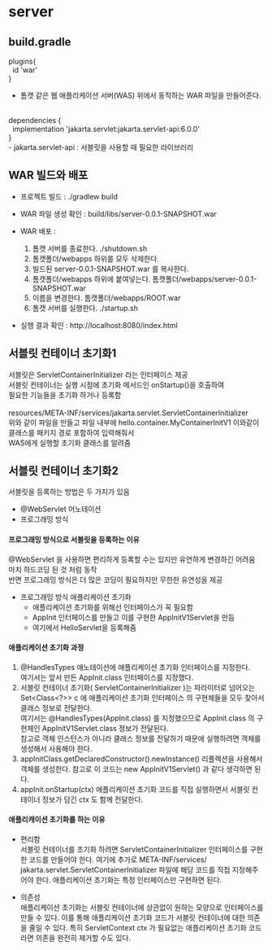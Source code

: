 # server

## build.gradle
plugins{<br/>
  &nbsp;&nbsp;id 'war'<br/>
}<br/>
 - 톰캣 같은 웹 애플리케이션 서버(WAS) 위에서 동작하는 WAR 파일을 만들어준다.<br/>
<br/>
dependencies { <br/>
 &nbsp;&nbsp;implementation 'jakarta.servlet:jakarta.servlet-api:6.0.0'<br/>
}<br/>
 - jakarta.servlet-api : 서블릿을 사용할 때 필요한 라이브러리<br/>

## WAR 빌드와 배포
 - 프로젝트 빌드 : ./gradlew build
 - WAR 파일 생성 확인 : build/libs/server-0.0.1-SNAPSHOT.war

 - WAR 배포 :
    1. 톰캣 서버를 종료한다. ./shutdown.sh
    2. 톰캣폴더/webapps 하위를 모두 삭제한다.
    3. 빌드된 server-0.0.1-SNAPSHOT.war 를 복사한다.
    4. 톰캣폴더/webapps 하위에 붙여넣는다.
        톰캣폴더/webapps/server-0.0.1-SNAPSHOT.war
    5. 이름을 변경한다.
        톰캣폴더/webapps/ROOT.war
    6. 톰캣 서버를 실행한다. ./startup.sh

  - 실행 결과 확인 : http://localhost:8080/index.html


## 서블릿 컨테이너 초기화1
서블릿은 ServletContainerInitializer 라는 인터페이스 제공<br/>
서블릿 컨테이너는 실행 시점에 초기화 메서드인 onStartup()을 호출하여 <br/>
필요한 기능들을 초기화 하거나 등록함<br/>
<br/>
resources/META-INF/services/jakarta.servlet.ServletContainerInitializer <br/>
위와 같이 파일을 만들고 파일 내부에 hello.container.MyContainerInitV1 이와같이 클래스를 패키지 경로 포함하여 입력해줘서 <br/>
WAS에게 실행할 초기화 클래스를 알려줌

## 서블릿 컨테이너 초기화2
서블릿을 등록하는 방법은 두 가지가 있음
 - @WebServlet 어노테이션
 - 프로그래밍 방식

#### 프로그래밍 방식으로 서블릿을 등록하는 이유
@WebServlet 을 사용하면 편리하게 등록할 수는 있지만 유연하게 변경하긴 어려움<br/>
마치 하드코딩 된 것 처럼 동작<br/>
반면 프로그래밍 방식은 더 많은 코딩이 필요하지만 무한한 유연성을 제공

 - 프로그래밍 방식
   애플리케이션 초기화
    - 애플리케이션 초기화를 위해선 인터페이스가 꼭 필요함
    - AppInit 인터페이스를 만들고 이를 구현한 AppInitV1Servlet을 만듬
    - 여기에서 HelloServlet을 등록해줌
  
  #### 애플리케이션 초기화 과정
  1. @HandlesTypes 애노테이션에 애플리케이션 초기화 인터페이스를 지정한다.<br/>
      여기서는 앞서 만든 AppInit.class 인터페이스를 지정했다.
  2. 서블릿 컨테이너 초기화( ServletContainerInitializer )는 파라미터로 넘어오는 Set<Class<?>> c 에 애플리케이션 초기화 인터페이스      의 구현체들을 모두 찾아서 클래스 정보로 전달한다.<br/>
      여기서는 @HandlesTypes(AppInit.class) 를 지정했으므로 AppInit.class 의 구현체인 AppInitV1Servlet.class 정보가 전달된다. <br/>
      참고로 객체 인스턴스가 아니라 클래스 정보를 전달하기 때문에 실행하려면 객체를 생성해서 사용해야 한다.
  3. appInitClass.getDeclaredConstructor().newInstance() 리플렉션을 사용해서 객체를 생성한다. 참고로 이 코드는
     new AppInitV1Servlet() 과 같다 생각하면 된다.
  4. appInit.onStartup(ctx)
      애플리케이션 초기화 코드를 직접 실행하면서 서블릿 컨테이너 정보가 담긴 ctx 도 함께 전달한다.

#### 애플리캐이션 초기화를 하는 이유
  - 편리함 <br/>
    서블릿 컨테이너를 초기화 하려면 ServletContainerInitializer 인터페이스를 구현한 코드를
    만들어야 한다. 여기에 추가로 META-INF/services/
    jakarta.servlet.ServletContainerInitializer 파일에 해당 코드를 직접 지정해주어야 한다.
    애플리케이션 초기화는 특정 인터페이스만 구현하면 된다.
    
 - 의존성 <br/>
    애플리케이션 초기화는 서블릿 컨테이너에 상관없이 원하는 모양으로 인터페이스를 만들 수 있다.
    이를 통해 애플리케이션 초기화 코드가 서블릿 컨테이너에 대한 의존을 줄일 수 있다. 특히
    ServletContext ctx 가 필요없는 애플리케이션 초기화 코드라면 의존을 완전히 제거할 수도 있다.
  
